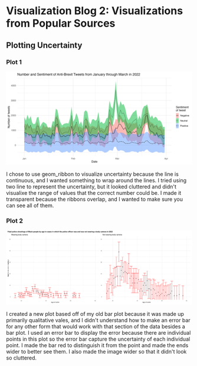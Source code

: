 # Visualization Blog 2: Visualizations from Popular Sources

## Plotting Uncertainty

### Plot 1
![Uncertainty of Brexit Plot](images/uncertainty_plot1.png)

I chose to use geom_ribbon to visualize uncertainty because the line is continuous, and I wanted something to wrap around the lines. I tried using two line to represent the uncertainty, but it looked cluttered and didn't visualixe the range of values that the correct number could be. I made it transparent because the ribbons overlap, and I wanted to make sure you can see all of them.



### Plot 2
![Uncertainty of Police Shootings Plot](images/uncertainty_plot2.png)

I created a new plot based off of my old bar plot because it was made up primarily qualitative vales, and I didn't understand how to make an error bar for any other form that would work with that section of the data besides a bar plot. I used an error bar to display the error because there are individual points in this plot so the error bar capture the uncertainty of each individual point. I made the bar red to distinguish it from the point and made the ends wider to better see them. I also made the image wider so that it didn't look so cluttered.
